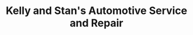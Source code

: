 ---
title: "Kelly and Stan's Automotive Service and Repair"
url: /roswell/kelly-and-stans-automotive-service-and-repair/
shop: car repair
---